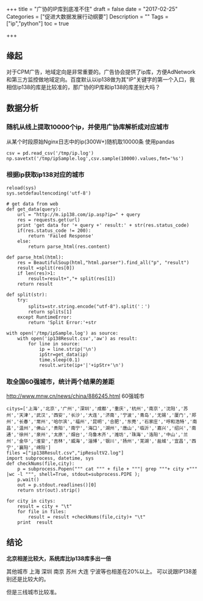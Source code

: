 +++
title = "广协的IP库到底准不住"
draft = false
date = "2017-02-25"
Categories = ["促进大数据发展行动纲要"] 
Description = "" 
Tags = ["ip","python"] 
toc = true

+++

## 缘起
对于CPM广告，地域定向是非常重要的。广告协会提供了ip库，方便AdNetwork和第三方监控做地域定向。百度默认以ip138做为其"IP"关键字的第一个入口，我相信ip138的库是比较准的，那广协的IP库和ip138的库差别大吗？
## 数据分析
### 随机从线上提取10000个ip，并使用广协库解析成对应城市
从某个时段原始Nginx日志中的ip(300W+)随机取10000条
使用pandas
```
csv = pd.read_csv('/tmp/ip.log')
np.savetxt('/tmp/ipSample.log',csv.sample(10000).values,fmt='%s')
```

### 根据ip获取ip138对应的城市
```
reload(sys)
sys.setdefaultencoding('utf-8')

# get data from web
def get_data(query):
    url = "http://m.ip138.com/ip.asp?ip=" + query
    res = requests.get(url)
    print 'get data for '+ query +' result:' + str(res.status_code)
    if(res.status_code != 200):
        return 'Failed Response'
    else:
        return parse_html(res.content)

def parse_html(html):
    res = BeautifulSoup(html,"html.parser").find_all("p", "result")
    result =split(res[0])
    if len(res)>1:
        result=result+","+ split(res[1])
    return result

def split(str):
    try:
        splits=str.string.encode("utf-8").split('：')
        return splits[1]
    except RuntimeError:
        return 'Split Error:'+str

with open('/tmp/ipSample.log') as source:
    with open('ip138Result.csv','aw') as result:
        for line in source:
            ip = line.strip('\n')
            ipStr=get_data(ip)
            time.sleep(0.1)
            result.write(ip+'|'+ipStr+'\n')

```
### 取全国60强城市，统计两个结果的差距

http://www.mnw.cn/news/china/886245.html 60强城市

```
citys=['上海','北京','广州','深圳','成都','重庆','杭州','南京','沈阳','苏州','天津','武汉','西安','长沙','大连','济南','宁波','青岛','无锡','厦门','郑州','长春','常州','哈尔滨','福州','昆明','合肥','东莞','石家庄','呼和浩特','南昌','温州','佛山','贵阳','南宁','海口','湖州','唐山','临沂','嘉兴','绍兴','南通','徐州','泉州','太原','烟台','乌鲁木齐','潍坊','珠海','洛阳','中山','兰州','金华','淮安','吉林','威海','淄博','银川','扬州','芜湖','盐城','宜昌','西宁','襄阳','绵阳']
files =["ip138Result.csv","ipResultV2.log"]
import subprocess, datetime, sys
def checkNums(file,city):
    p = subprocess.Popen(""" cat """ + file + """| grep """+ city +"""  |wc -l """, shell=True, stdout=subprocess.PIPE );
    p.wait()
    out = p.stdout.readlines()[0]
    return str(out).strip()

for city in citys:
    result = city + "\t"
    for file in files:
        result = result +checkNums(file,city)+ "\t"
    print  result
```

## 结论
**北京相差比较大，系统库比Ip138库多出一倍**

其他城市 上海 深圳 南京 苏州 大连 宁波等也相差在20%以上。
可以说跟IP138差别还是比较大的。

但是三线城市比较准。
